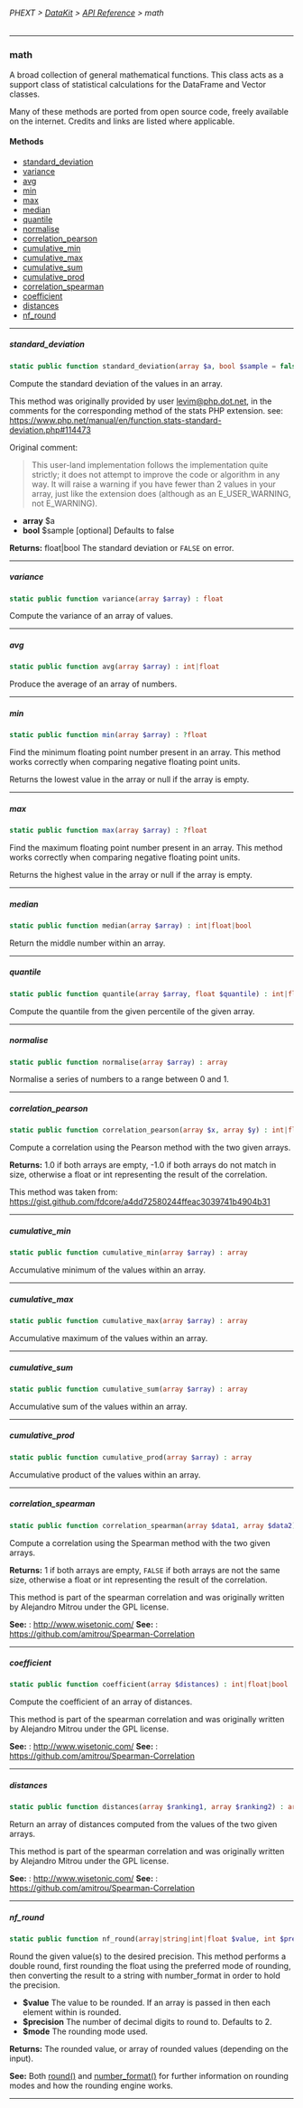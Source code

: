 ###### PHEXT > [DataKit](../README.md) > [API Reference](index.md) > math
------
### math
A broad collection of general mathematical functions. This class acts as a support class of statistical calculations for the DataFrame and Vector classes.

Many of these methods are ported from open source code, freely available on the internet. Credits and links are listed where applicable.
#### Methods
- [standard_deviation](#standard_deviation)
- [variance](#variance)
- [avg](#avg)
- [min](#min)
- [max](#max)
- [median](#median)
- [quantile](#quantile)
- [normalise](#normalise)
- [correlation_pearson](#correlation_pearson)
- [cumulative_min](#cumulative_min)
- [cumulative_max](#cumulative_max)
- [cumulative_sum](#cumulative_sum)
- [cumulative_prod](#cumulative_prod)
- [correlation_spearman](#correlation_spearman)
- [coefficient](#coefficient)
- [distances](#distances)
- [nf_round](#nf_round)

------
##### standard_deviation
```php
static public function standard_deviation(array $a, bool $sample = false) : float|bool
```
Compute the standard deviation of the values in an array.

This method was originally provided by user levim@php.dot.net, in the comments for the corresponding method of the stats PHP extension. see: https://www.php.net/manual/en/function.stats-standard-deviation.php#114473

Original comment:

> This user-land implementation follows the implementation quite strictly;
it does not attempt to improve the code or algorithm in any way. It will
raise a warning if you have fewer than 2 values in your array, just like
the extension does (although as an E_USER_WARNING, not E_WARNING).
>

- **array** $a
- **bool** $sample [optional] Defaults to false

**Returns:**  float|bool The standard deviation or `FALSE` on error.


------
##### variance
```php
static public function variance(array $array) : float
```
Compute the variance of an array of values.


------
##### avg
```php
static public function avg(array $array) : int|float
```
Produce the average of an array of numbers.


------
##### min
```php
static public function min(array $array) : ?float
```
Find the minimum floating point number present in an array. This method works correctly when comparing negative floating point units.

Returns the lowest value in the array or null if the array is empty.


------
##### max
```php
static public function max(array $array) : ?float
```
Find the maximum floating point number present in an array. This method works correctly when comparing negative floating point units.

Returns the highest value in the array or null if the array is empty.


------
##### median
```php
static public function median(array $array) : int|float|bool
```
Return the middle number within an array.


------
##### quantile
```php
static public function quantile(array $array, float $quantile) : int|float
```
Compute the quantile from the given percentile of the given array.


------
##### normalise
```php
static public function normalise(array $array) : array
```
Normalise a series of numbers to a range between 0 and 1.


------
##### correlation_pearson
```php
static public function correlation_pearson(array $x, array $y) : int|float
```
Compute a correlation using the Pearson method with the two given arrays.

**Returns:**  1.0 if both arrays are empty, -1.0 if both arrays do not match in size, otherwise a float or int representing the result of the correlation.

This method was taken from: https://gist.github.com/fdcore/a4dd72580244ffeac3039741b4904b31


------
##### cumulative_min
```php
static public function cumulative_min(array $array) : array
```
Accumulative minimum of the values within an array.


------
##### cumulative_max
```php
static public function cumulative_max(array $array) : array
```
Accumulative maximum of the values within an array.


------
##### cumulative_sum
```php
static public function cumulative_sum(array $array) : array
```
Accumulative sum of the values within an array.


------
##### cumulative_prod
```php
static public function cumulative_prod(array $array) : array
```
Accumulative product of the values within an array.


------
##### correlation_spearman
```php
static public function correlation_spearman(array $data1, array $data2) : int|float|bool
```
Compute a correlation using the Spearman method with the two given arrays.

**Returns:**  1 if both arrays are empty, `FALSE` if both arrays are not the same size, otherwise a float or int representing the result of the correlation.

This method is part of the spearman correlation and was originally written by Alejandro Mitrou under the GPL license.


**See:** : http://www.wisetonic.com/ 
**See:** : https://github.com/amitrou/Spearman-Correlation


------
##### coefficient
```php
static public function coefficient(array $distances) : int|float|bool
```
Compute the coefficient of an array of distances.

This method is part of the spearman correlation and was originally written by Alejandro Mitrou under the GPL license.


**See:** : http://www.wisetonic.com/ 
**See:** : https://github.com/amitrou/Spearman-Correlation


------
##### distances
```php
static public function distances(array $ranking1, array $ranking2) : array
```
Return an array of distances computed from the values of the two given arrays.

This method is part of the spearman correlation and was originally written by Alejandro Mitrou under the GPL license.


**See:** : http://www.wisetonic.com/ 
**See:** : https://github.com/amitrou/Spearman-Correlation


------
##### nf_round
```php
static public function nf_round(array|string|int|float $value, int $precision = 2, int $mode = PHP_ROUND_HALF_UP) : array|string
```
Round the given value(s) to the desired precision. This method performs a double round, first rounding the float using the preferred mode of rounding, then converting the result to a string with number_format in order to hold the precision.

- **$value** The value to be rounded. If an array is passed in then each element within is rounded.
- **$precision** The number of decimal digits to round to. Defaults to 2.
- **$mode** The rounding mode used.

**Returns:**  The rounded value, or array of rounded values (depending on the input).


**See:**  Both [round()](https://www.php.net/manual/en/function.round.php) and [number_format()](https://www.php.net/manual/en/function.number-format.php) for further information on rounding modes and how the rounding engine works.


------
